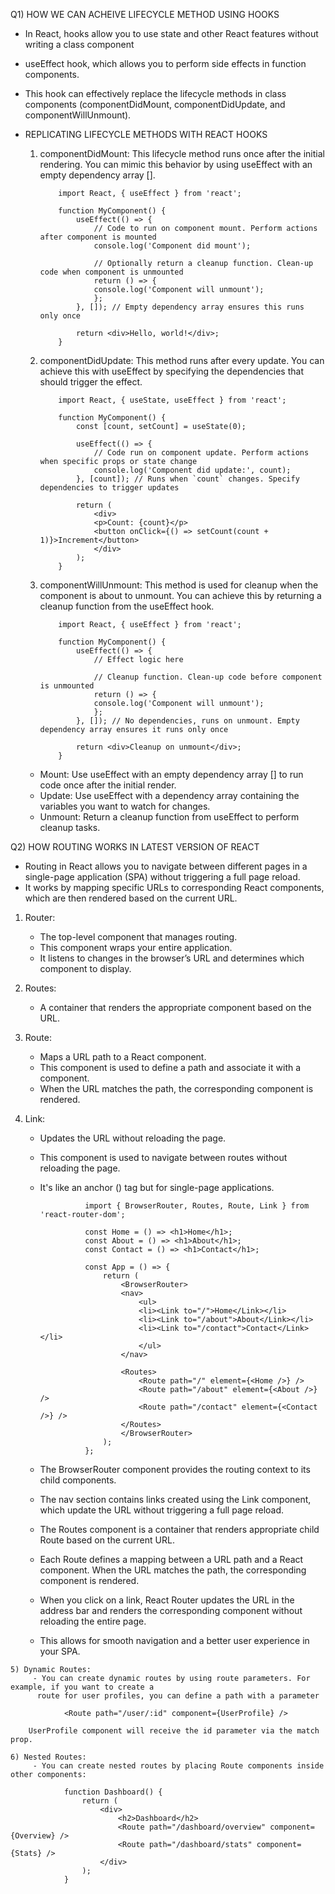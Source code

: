 Q1) HOW WE CAN ACHEIVE LIFECYCLE METHOD USING HOOKS 
   - In React, hooks allow you to use state and other React features without writing a class component
   - useEffect hook, which allows you to perform side effects in function components. 
   - This hook can effectively replace the lifecycle methods in class components (componentDidMount, 
   componentDidUpdate, and componentWillUnmount).

   - REPLICATING LIFECYCLE METHODS WITH REACT HOOKS
   
     1) componentDidMount: This lifecycle method runs once after the initial rendering. You can mimic this behavior by using useEffect with an empty dependency array [].

                import React, { useEffect } from 'react';

                function MyComponent() {
                    useEffect(() => {
                        // Code to run on component mount. Perform actions after component is mounted
                        console.log('Component did mount');

                        // Optionally return a cleanup function. Clean-up code when component is unmounted
                        return () => {
                        console.log('Component will unmount');
                        };
                    }, []); // Empty dependency array ensures this runs only once

                    return <div>Hello, world!</div>;
                }


     2) componentDidUpdate: This method runs after every update. You can achieve this with useEffect by specifying the dependencies that should trigger the effect.

                import React, { useState, useEffect } from 'react';

                function MyComponent() {
                    const [count, setCount] = useState(0);

                    useEffect(() => {
                        // Code run on component update. Perform actions when specific props or state change
                        console.log('Component did update:', count);
                    }, [count]); // Runs when `count` changes. Specify dependencies to trigger updates

                    return (
                        <div>
                        <p>Count: {count}</p>
                        <button onClick={() => setCount(count + 1)}>Increment</button>
                        </div>
                    );
                }


     3) componentWillUnmount: This method is used for cleanup when the component is about to unmount. You can achieve this by returning a cleanup function from the useEffect hook.

                import React, { useEffect } from 'react';

                function MyComponent() {
                    useEffect(() => {
                        // Effect logic here

                        // Cleanup function. Clean-up code before component is unmounted
                        return () => {
                        console.log('Component will unmount');
                        };
                    }, []); // No dependencies, runs on unmount. Empty dependency array ensures it runs only once

                    return <div>Cleanup on unmount</div>;
                }

     - Mount: Use useEffect with an empty dependency array [] to run code once after the initial render.
     - Update: Use useEffect with a dependency array containing the variables you want to watch for changes.
     - Unmount: Return a cleanup function from useEffect to perform cleanup tasks.



Q2) HOW ROUTING WORKS IN LATEST VERSION OF REACT 
   - Routing in React allows you to navigate between different pages in a single-page application (SPA) 
   without triggering a full page reload. 
   - It works by mapping specific URLs to corresponding React components, which are then rendered based on 
   the current URL.

   1) Router: 
        - The top-level component that manages routing.
        - This component wraps your entire application. 
        - It listens to changes in the browser’s URL and determines which component to display.

   2) Routes: 
        - A container that renders the appropriate component based on the URL.

   3) Route: 
        - Maps a URL path to a React component.
        - This component is used to define a path and associate it with a component. 
        - When the URL matches the path, the corresponding component is rendered.

   4) Link: 
        - Updates the URL without reloading the page.
        - This component is used to navigate between routes without reloading the page. 
        - It's like an anchor (<a>) tag but for single-page applications.

                        import { BrowserRouter, Routes, Route, Link } from 'react-router-dom';

                        const Home = () => <h1>Home</h1>;
                        const About = () => <h1>About</h1>;
                        const Contact = () => <h1>Contact</h1>;

                        const App = () => {
                            return (
                                <BrowserRouter>
                                <nav>
                                    <ul>
                                    <li><Link to="/">Home</Link></li>
                                    <li><Link to="/about">About</Link></li>
                                    <li><Link to="/contact">Contact</Link></li>
                                    </ul>
                                </nav>

                                <Routes>
                                    <Route path="/" element={<Home />} />
                                    <Route path="/about" element={<About />} />
                                    <Route path="/contact" element={<Contact />} />
                                </Routes>
                                </BrowserRouter>
                            );
                        };

        - The BrowserRouter component provides the routing context to its child components.
        - The nav section contains links created using the Link component, which update the URL without 
        triggering a full page reload.
        - The Routes component is a container that renders appropriate child Route based on the current URL.
        - Each Route defines a mapping between a URL path and a React component. When the URL matches the 
        path, the corresponding component is rendered.
        - When you click on a link, React Router updates the URL in the address bar and renders the 
        corresponding component without reloading the entire page.
        - This allows for smooth navigation and a better user experience in your SPA.

    5) Dynamic Routes:
         - You can create dynamic routes by using route parameters. For example, if you want to create a
          route for user profiles, you can define a path with a parameter

                <Route path="/user/:id" component={UserProfile} />

        UserProfile component will receive the id parameter via the match prop.
    
    6) Nested Routes:
         - You can create nested routes by placing Route components inside other components:

                function Dashboard() {
                    return (
                        <div>
                            <h2>Dashboard</h2>
                            <Route path="/dashboard/overview" component={Overview} />
                            <Route path="/dashboard/stats" component={Stats} />
                        </div>
                    );
                }

